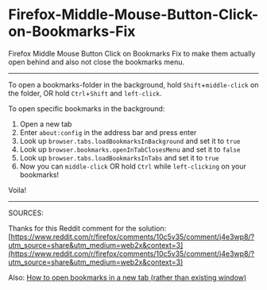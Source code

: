 # Firefox-Middle-Mouse-Button-Click-on-Bookmarks-Fix
Firefox Middle Mouse Button Click on Bookmarks Fix to make them actually open behind and also not close the bookmarks menu.

***

To open a bookmarks-folder in the background, hold `Shift`+`middle-click` on the folder, OR hold `Ctrl`+`Shift` and `left-click`.

To open specific bookmarks in the background:

1. Open a new tab
2. Enter `about:config` in the address bar and press enter
3. Look up `browser.tabs.loadBookmarksInBackground` and set it to `true`
4. Look up `browser.bookmarks.openInTabClosesMenu` and set it to `false`
5. Look up `browser.tabs.loadBookmarksInTabs` and set it to `true`
6. Now you can `middle-click` OR hold `Ctrl` while `left-clicking` on your bookmarks!

Voila!

***

SOURCES:

Thanks for this Reddit comment for the solution: [https://www.reddit.com/r/firefox/comments/10c5v35/comment/j4e3wp8/?utm_source=share&utm_medium=web2x&context=3](https://www.reddit.com/r/firefox/comments/10c5v35/comment/j4e3wp8/?utm_source=share&utm_medium=web2x&context=3)

Also: [How to open bookmarks in a new tab (rather than existing window)](https://support.mozilla.org/en-US/questions/1207970)


